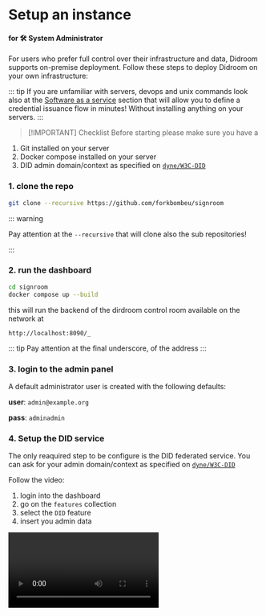 # Setup an instance

#### for 🛠️ System Administrator

For users who prefer full control over their infrastructure and data, Didroom supports on-premise deployment. Follow these steps to deploy Didroom on your own infrastructure:

::: tip
If you are unfamiliar with servers, devops and unix commands look also at the [Software as a service](/quickstart) section that will allow you to define a credential issuance flow in minutes! Without installing anything on your servers.
:::

> [!IMPORTANT] Checklist
> Before starting please make sure you have a

1. Git installed on your server
1. Docker compose installed on your server
1. DID admin domain/context as specified on [`dyne/W3C-DID`](https://github.com/dyne/W3C-DID?tab=readme-ov-file#claim-your-own-domain-context-as-an-admin)
<!-- 1. Caddy
1. Firewall acess -->

### 1. clone the repo

```bash
git clone --recursive https://github.com/forkbombeu/signroom
```

::: warning

Pay attention at the `--recursive` that will clone also the sub repositories!

:::

### 2. run the dashboard

```bash
cd signroom
docker compose up --build
```

this will run the backend of the dirdroom control room available on the network at

```http
http://localhost:8090/_
```

::: tip
Pay attention at the final underscore, of the address
:::

### 3. login to the admin panel

A default administrator user is created with the following defaults:

**user**: `admin@example.org`

**pass**: `adminadmin`

### 4. Setup the DID service

The only reaquired step to be configure is the DID federated service.
You can ask for your admin domain/context as specified on [`dyne/W3C-DID`](https://github.com/dyne/W3C-DID?tab=readme-ov-file#claim-your-own-domain-context-as-an-admin)

Follow the video:

1. login into the dashboard
2. go on the `features` collection
3. select the `DID` feature
4. insert you admin data

<video controls src="https://raw.githubusercontent.com/ForkbombEu/signroom/main/screenshots/videos/setup-did.webm" />
